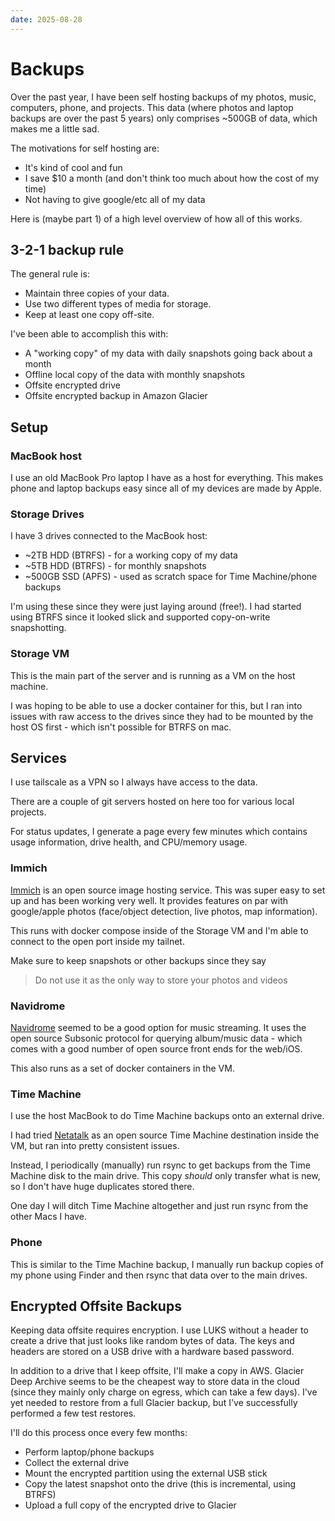 ```yaml
---
date: 2025-08-28
---
```


# Backups

Over the past year, I have been self hosting backups of my photos, music, computers, phone, and projects.
This data (where photos and laptop backups are over the past 5 years) only comprises ~500GB of data, which makes me a little sad.

The motivations for self hosting are:
 * It's kind of cool and fun
 * I save $10 a month (and don't think too much about how the cost of my time)
 * Not having to give google/etc all of my data 

Here is (maybe part 1) of a high level overview of how all of this works.

## 3-2-1 backup rule

The general rule is:

 * Maintain three copies of your data.
 * Use two different types of media for storage.
 * Keep at least one copy off-site.

I've been able to accomplish this with:

 * A "working copy" of my data with daily snapshots going back about a month
 * Offline local copy of the data with monthly snapshots
 * Offsite encrypted drive
 * Offsite encrypted backup in Amazon Glacier

## Setup

### MacBook host
I use an old MacBook Pro laptop I have as a host for everything.
This makes phone and laptop backups easy since all of my devices are made by Apple.

### Storage Drives
I have 3 drives connected to the MacBook host:

 * ~2TB HDD (BTRFS) - for a working copy of my data
 * ~5TB HDD (BTRFS) - for monthly snapshots
 * ~500GB SSD (APFS) - used as scratch space for Time Machine/phone backups

I'm using these since they were just laying around (free!). I had started using BTRFS since it looked slick and supported copy-on-write snapshotting.

### Storage VM
This is the main part of the server and is running as a VM on the host machine.

I was hoping to be able to use a docker container for this, but I ran into issues with raw access to the drives since they had to be mounted by the host OS first - which isn't possible for BTRFS on mac.

## Services

I use tailscale as a VPN so I always have access to the data.

There are a couple of git servers hosted on here too for various local projects.

For status updates, I generate a page every few minutes which contains usage information, drive health, and CPU/memory usage.

### Immich
[Immich](http://immich.app) is an open source image hosting service. This was super easy to set up and has been working very well. It provides features on par with google/apple photos (face/object detection, live photos, map information).

This runs with docker compose inside of the Storage VM and I'm able to connect to the open port inside my tailnet.

Make sure to keep snapshots or other backups since they say

> Do not use it as the only way to store your photos and videos

### Navidrome
[Navidrome](https://www.navidrome.org) seemed to be a good option for music streaming. It uses the open source Subsonic protocol for querying album/music data - which comes with a good number of open source front ends for the web/iOS.

This also runs as a set of docker containers in the VM. 

### Time Machine
I use the host MacBook to do Time Machine backups onto an external drive.

I had tried [Netatalk](https://netatalk.io/wiki/index.php/Main_Page) as an open source Time Machine destination inside the VM, but ran into pretty consistent issues.

Instead, I periodically (manually) run rsync to get backups from the Time Machine disk to the main drive. This copy _should_ only transfer what is new, so I don't have huge duplicates stored there.

One day I will ditch Time Machine altogether and just run rsync from the other Macs I have.

### Phone
This is similar to the Time Machine backup, I manually run backup copies of my phone using Finder and then rsync that data over to the main drives.

## Encrypted Offsite Backups

Keeping data offsite requires encryption. I use LUKS without a header to create a drive that just looks like random bytes of data. The keys and headers are stored on a USB drive with a hardware based password.

In addition to a drive that I keep offsite, I'll make a copy in AWS. Glacier Deep Archive seems to be the cheapest way to store data in the cloud (since they mainly only charge on egress, which can take a few days).
I've yet needed to restore from a full Glacier backup, but I've successfully performed a few test restores.

I'll do this process once every few months:

 * Perform laptop/phone backups
 * Collect the external drive
 * Mount the encrypted partition using the external USB stick
 * Copy the latest snapshot onto the drive (this is incremental, using BTRFS)
 * Upload a full copy of the encrypted drive to Glacier

